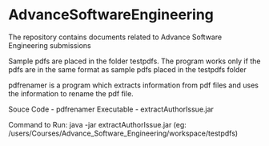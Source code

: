 # AdvanceSoftwareEngineering
The repository contains documents related to Advance Software Engineering submissions




Sample pdfs are placed in the folder testpdfs. 
The program works only if the pdfs are in the same format as sample pdfs placed in the testpdfs folder 

pdfrenamer is a program which extracts information from pdf files and uses the information to rename the pdf file.

Souce Code - pdfrenamer
Executable - extractAuthorIssue.jar

Command to Run:
java -jar extractAuthorIssue.jar <path to folder containing pdfs> (eg: /users/Courses/Advance_Software_Engineering/workspace/testpdfs)
